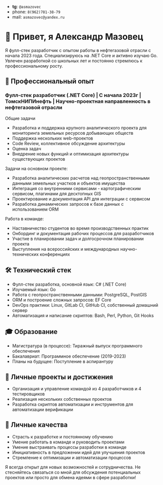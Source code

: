 - **tg**: `@asmazovec`
- phone: `8(962)781-38-79`
- mail: `asmazovec@yandex.ru`

# 👋 Привет, я Александр Мазовец

Я фулл-стек разработчик с опытом работы в нефтегазовой отрасли с начала 2023 года. Специализируюсь на .NET Core и активно изучаю Go. Увлечен разработкой со школьных лет и постоянно стремлюсь к профессиональному росту.

## 💼 Профессиональный опыт

### Фулл-стек разработчик (.NET Core) | С начала 2023г | ТомскНИПИнефть | Научно-проектная направленность в нефтегазовой отрасли 

Общие задачи
- Разработка и поддержка крупного аналитического проекта для мониторинга земельных ресурсов добывающих обществ
- Поддержка нескольких web-проектов 
- Code Review, коллективное обсуждение архитектуры
- Оценка задач
- Внедрение новых функций и оптимизация архитектуры существующих проектов

Задачи на основном проекте:
- Разработка аналитических расчетов над геопространственными данными земельных участков и объектов имущества
- Интеграция со внутренними сервисами - картографическим сервисом, плагинами для десктопных GIS
- Проектирование и документация API для интеграции с сервисом
- Разработка динамических запросов к базе данных с использованием ORM

Работа в команде:
- Наставничество студентов во время производственных практик
- Онбординг и документация рабочих процессов для разработчиков
- Участие в планировании задач и долгосрочном планировании проекта
- Выступления на всероссийских и международных научно-технических конференциях

## 🛠 Технический стек

- Фулл-стек разработка, основной язык: C# (.NET Core)
- Изучаемый язык: Go
- Работа с геопространственными данными: PostgreSQL, PostGIS
- ORM и построение сложных запросов: EF Core
- DevOps практики: Linux, GitLab CI, GitHub CI, собственный домашний сервер
- Автоматизация и написание скриптов: Bash, Perl, Python, Git Hooks

## 🎓 Образование

- Магистратура (в процессе): Тиражный выпуск программного обеспечения
- Бакалавриат: Программное обеспечение (2019-2023)
- Планы на будущее: Поступление в аспирантуру

## 🚀 Личные проекты и достижения

- Организация и управление командой из 4 разработчиков и 4 тестировщиков
- Реализация нескольких собственных проектов
- Разработка скриптов автоматизации и инструментов для автоматизации верификации

## 🌟 Личные качества

- Страсть к разработке и постоянному обучению
- Умение работать в команде и руководить проектами
- Умение выстраивать процессы разработки в команде
- Инициативность в предложении идей для улучшения проектов
- Стремление к оптимизации и автоматизации процессов

Я всегда открыт для новых возможностей и сотрудничества. Не стесняйтесь связаться со мной для обсуждения потенциальных проектов или просто для обмена идеями в сфере разработки!
